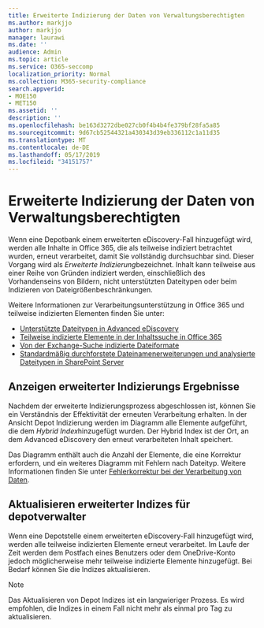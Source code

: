 ```yaml
---
title: Erweiterte Indizierung der Daten von Verwaltungsberechtigten
ms.author: markjjo
author: markjjo
manager: laurawi
ms.date: ''
audience: Admin
ms.topic: article
ms.service: O365-seccomp
localization_priority: Normal
ms.collection: M365-security-compliance
search.appverid:
- MOE150
- MET150
ms.assetid: ''
description: ''
ms.openlocfilehash: be163d3272dbe027cb0f4b4b4fe379bf28fa5a85
ms.sourcegitcommit: 9d67cb52544321a430343d39eb336112c1a11d35
ms.translationtype: MT
ms.contentlocale: de-DE
ms.lasthandoff: 05/17/2019
ms.locfileid: "34151757"
---
```

# <a name="advanced-indexing-of-custodian-data"></a>Erweiterte Indizierung der Daten von Verwaltungsberechtigten

Wenn eine Depotbank einem erweiterten eDiscovery-Fall hinzugefügt wird, werden alle Inhalte in Office 365, die als teilweise indiziert betrachtet wurden, erneut verarbeitet, damit Sie vollständig durchsuchbar sind.  Dieser Vorgang wird als *Erweiterte Indizierung*bezeichnet. Inhalt kann teilweise aus einer Reihe von Gründen indiziert werden, einschließlich des Vorhandenseins von Bildern, nicht unterstützten Dateitypen oder beim Indizieren von Dateigrößenbeschränkungen.

Weitere Informationen zur Verarbeitungsunterstützung in Office 365 und teilweise indizierten Elementen finden Sie unter:

- [Unterstützte Dateitypen in Advanced eDiscovery](supported-filetypes-ediscovery20.md)
- [Teilweise indizierte Elemente in der Inhaltssuche in Office 365](https://docs.microsoft.com/en-us/office365/securitycompliance/partially-indexed-items-in-content-search)
- [Von der Exchange-Suche indizierte Dateiformate](https://docs.microsoft.com/en-us/exchange/file-formats-indexed-by-exchange-search-exchange-2013-help)
- [Standardmäßig durchforstete Dateinamenerweiterungen und analysierte Dateitypen in SharePoint Server](https://docs.microsoft.com/en-us/SharePoint/technical-reference/default-crawled-file-name-extensions-and-parsed-file-types)

## <a name="viewing-advanced-indexing-results"></a>Anzeigen erweiterter Indizierungs Ergebnisse

Nachdem der erweiterte Indizierungsprozess abgeschlossen ist, können Sie ein Verständnis der Effektivität der erneuten Verarbeitung erhalten.  In der Ansicht Depot Indizierung werden im Diagramm alle Elemente aufgeführt, die dem *Hybrid Index*hinzugefügt wurden.  Der Hybrid Index ist der Ort, an dem Advanced eDiscovery den erneut verarbeiteten Inhalt speichert.

Das Diagramm enthält auch die Anzahl der Elemente, die eine Korrektur erfordern, und ein weiteres Diagramm mit Fehlern nach Dateityp. Weitere Informationen finden Sie unter [Fehlerkorrektur bei der Verarbeitung von Daten](error-remediation.md).

## <a name="updating-advanced-indexes-for-custodians"></a>Aktualisieren erweiterter Indizes für depotverwalter

Wenn eine Depotstelle einem erweiterten eDiscovery-Fall hinzugefügt wird, werden alle teilweise indizierten Elemente erneut verarbeitet. Im Laufe der Zeit werden dem Postfach eines Benutzers oder dem OneDrive-Konto jedoch möglicherweise mehr teilweise indizierte Elemente hinzugefügt.  Bei Bedarf können Sie die Indizes aktualisieren.

> [!NOTE]
> Das Aktualisieren von Depot Indizes ist ein langwieriger Prozess. Es wird empfohlen, die Indizes in einem Fall nicht mehr als einmal pro Tag zu aktualisieren.
